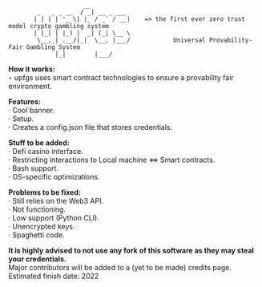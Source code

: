                          __           
            _   _ _ __  / _| __ _ ___ 
           | | | | '_ \| |_ / _` / __|    => the first ever zero trust model crypto gambling system
           | |_| | |_) |  _| (_| \__ \ 
            \__,_| .__/|_|  \__, |___/            Universal Provability-Fair Gambling System
                 |_|        |___/     
                 


**How it works:**\
‣ upfgs uses smart contract technologies to ensure a provability fair environment.

**Features:**\
· Cool banner.\
· Setup.\
· Creates a config.json file that stores credentials.

**Stuff to be added:**\
· Defi casino interface.\
· Restricting interactions to Local machine <=> Smart contracts.\
· Bash support.\
· OS-specific optimizations. 

**Problems to be fixed:**\
· Still relies on the Web3 API.\
· Not functioning.\
· Low support (Python CLI).\
· Unencrypted keys.\
· Spaghetti code.

**It is highly advised to not use any fork of this software as they
may steal your credentials.**\
Major contributors will be added to a (yet to be made) credits page.\
Estimated finish date: 2022
